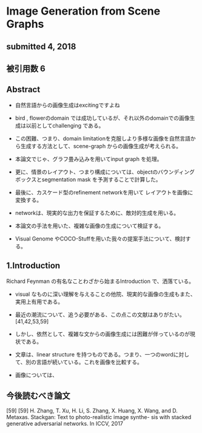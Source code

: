 # Image Generation from Scene Graphs
## submitted 4, 2018
## 被引用数 6

## Abstract
* 自然言語からの画像生成はexcitingですよね
* bird , flowerのdomain では成功しているが、それ以外のdomainでの画像生成は以前としてchallenging である。

* この困難、つまり、domain limitationを克服しより多様な画像を自然言語から生成する方法として、scene-graph からの画像生成が考えられる。

* 本論文でじゃ、グラフ畳み込みを用いてinput graph を処理。

* 更に、情景のレイアウト、つまり構成については、objectのバウンディングボックスとsegmentation mask を予測することで計算した。

* 最後に、カスケード型のrefinement networkを用いて レイアウトを画像に変換する。

* networkは、現実的な出力を保証するために、敵対的生成を用いる。

* 本論文の手法を用いた、複雑な画像の生成について検証する。

* Visual Genome やCOCO-Stuffを用いた我々の提案手法について、検討する。

## 1.Introduction
 Richard Feynman の有名なことわざから始まるIntroduction で、洒落ている。

 * visual なものに深い理解を与えることの他院、現実的な画像の生成もまた、実用上有用である。

 * 最近の潮流について、追う必要がある、この点この文献はありがたい。[41,42,53,59]

 * しかし、依然として、複雑な文からの画像生成には困難が伴っているのが現状である。

 * 文章は、linear structure を持つものである。つまり、一つのwordに対して、別の言語が続いている。これを画像を比較する。

 * 画像については、

 ## 今後読むべき論文
 [59] [59] H. Zhang, T. Xu, H. Li, S. Zhang, X. Huang, X. Wang, and D. Metaxas. Stackgan: Text to photo-realistic image synthe- sis with stacked generative adversarial networks. In ICCV, 2017
